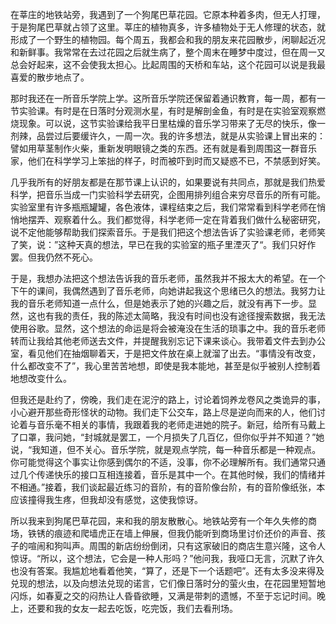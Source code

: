 在莘庄的地铁站旁，我遇到了一个狗尾巴草花园。它原本种着多肉，但无人打理，于是狗尾巴草就占领了这里。莘庄的植物真多，许多植物处于无人修理的状态，就形成了一个野生的植物园。每个周五，我都会和我的朋友来花园散步，闲聊起近况和新鲜事。我常常在去过花园之后就生病了，整个周末在睡梦中度过，但在周一又总会好起来，这不会使我太担心。比起周围的天桥和车站，这个花园可以说是我最喜爱的散步地点了。

那时我还在一所音乐学院上学。这所音乐学院还保留着通识教育，每一周，都有一节实验课。有时是在日落时分观测水星，有时是解剖金鱼，有时是在实验室观察燃烧现象。可以说，这节实验课给我平日里枯燥的音乐学习带来了无尽的快乐，像一剂辣，品尝过后要缓许久，一周一次。我的许多想法，就是从实验课上冒出来的：譬如用草茎制作火柴，重新发明眼镜之类的东西。还有就是看到周围这一群音乐家，他们在科学学习上笨拙的样子，时而被吓到时而又疑惑不已，不禁感到好笑。

几乎我所有的好朋友都是在那节课上认识的，如果要说有共同点，那就是我们热爱科学，把音乐当成一门实验科学去研究，企图用排列组合来穷尽音乐的所有可能。实验室里有许多瓶瓶罐罐，各色液体，课程结束之后，我们常常看到科学老师在悄悄地摆弄、观察着什么。我们都觉得，科学老师一定在背着我们做什么秘密研究，说不定他能够帮助我们探索音乐。于是我们把这个想法告诉了实验课老师，老师笑了笑，说：”这种天真的想法，早已在我的实验室的瓶子里湮灭了“。我们只好作罢。但我仍然不死心。

于是，我想办法把这个想法告诉我的音乐老师，虽然我并不报太大的希望。在一个下午的课间，我偶然遇到了音乐老师，向她讲起我这个思绪已久的想法。我努力让我的音乐老师知道一点什么，但是她表示了她的兴趣之后，就没有再下一步。显然，这也有我的责任，我的陈述太简略，我没有时间也没有途径搜索数据，我无法使用谷歌。显然，这个想法的命运是将会被淹没在生活的琐事之中。我的音乐老师转而让我给其他老师送去文件，并提醒我别忘记下课来谈心。我带着文件去到办公室，看见他们在抽烟聊着天，于是把文件放在桌上就溜了出去。“事情没有改变，什么都改变不了”，我心里苦苦地想，即使是我本能地，甚至是似乎被别人控制着地想改变什么。

但我还是赴约了，傍晚，我们走在泥泞的路上，讨论着饲养龙卷风之类诡异的事，小心避开那些奇形怪状的动物。我们走下公交车，路上尽是逆向而来的人，他们讨论着与音乐毫不相关的事情，我跟着我的老师走进她的院子。新冠，给所有马戴上了口罩，我问她，“封城就是罢工，一个月损失了几百亿，但你似乎并不知道？”她说，“我知道，但不关心。音乐学院，就是观点学院，每一种音乐都是一种观点。你可能觉得这个事实让你感到偶尔的不适，没事，你不必理解所有。我们通常只通过几个传递快乐的接口互相连接着，音乐是其中一个。在其他时候，我们的情绪并不相通。”接着，我们谈起最近练习的音阶，有的音阶像台阶，有的音阶像纸张，本应该撞得我生疼，但我却没有感觉，这使我惊讶。

所以我来到狗尾巴草花园，来和我的朋友散散心。地铁站旁有一个年久失修的商场，铁锈的痕迹和爬墙虎正在墙上伸展，但我仍能听到商场里讨价还价的声音、孩子的喧闹和狗叫声。周围的新店纷纷倒闭，只有这家破旧的商店生意兴隆，这令人惊讶。“所以，这个想法，它会是一种人形吗？”他问我，我哑口无言，沉默了许久也没有答案。我尴尬地看着他笑，“算了，还是下一个话题吧”。还有太多没来得及兑现的想法，以及向想法兑现的诺言，它们像日落时分的萤火虫，在花园里短暂地闪烁，如春夏之交的闷热让人昏昏欲睡，又满是带刺的遗憾，不至于忘记时间。晚上，还要和我的女友一起去吃饭，吃完饭，我们去看刑场。
